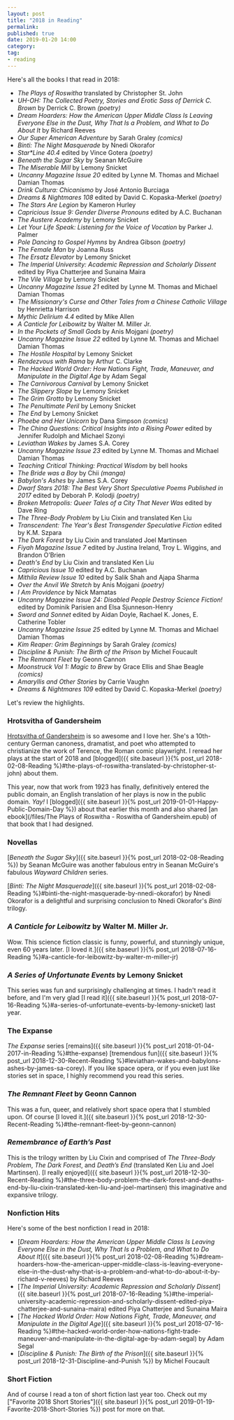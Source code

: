 ```yaml
---
layout: post
title: "2018 in Reading"
permalink:
published: true
date: 2019-01-20 14:00
category:
tag:
- reading
---
```


Here's all the books I that read in 2018:

- _The Plays of Roswitha_ translated by Christopher St. John
- _UH-OH: The Collected Poetry, Stories and Erotic Sass of Derrick C. Brown_ by Derrick C. Brown _(poetry)_
- _Dream Hoarders: How the American Upper Middle Class Is Leaving Everyone Else in the Dust, Why That Is a Problem, and What to Do About It_ by Richard Reeves
- _Our Super American Adventure_ by Sarah Graley _(comics)_
- _Binti: The Night Masquerade_ by Nnedi Okorafor
- _Star*Line 40.4_ edited by Vince Gotera _(poetry)_
- _Beneath the Sugar Sky_ by Seanan McGuire
- _The Miserable Mill_ by Lemony Snicket
- _Uncanny Magazine Issue 20_ edited by Lynne M. Thomas and Michael Damian Thomas
- _Drink Cultura: Chicanismo_ by José Antonio Burciaga
- _Dreams & Nightmares 108_ edited by David C. Kopaska-Merkel _(poetry)_
- _The Stars Are Legion_ by Kameron Hurley
- _Capricious Issue 9: Gender Diverse Pronouns_ edited by A.C. Buchanan
- _The Austere Academy_ by Lemony Snicket
- _Let Your Life Speak: Listening for the Voice of Vocation_ by Parker J. Palmer
- _Pole Dancing to Gospel Hymns_ by Andrea Gibson _(poetry)_
- _The Female Man_ by Joanna Russ
- _The Ersatz Elevator_ by Lemony Snicket
- _The Imperial University: Academic Repression and Scholarly Dissent_ edited by Piya Chatterjee and Sunaina Maira
- _The Vile Village_ by Lemony Snicket
- _Uncanny Magazine Issue 21_ edited by Lynne M. Thomas and Michael Damian Thomas
- _The Missionary's Curse and Other Tales from a Chinese Catholic Village_ by Henrietta Harrison
- _Mythic Delirium 4.4_ edited by Mike Allen
- _A Canticle for Leibowitz_ by Walter M. Miller Jr.
- _In the Pockets of Small Gods_ by Anis Mojgani _(poetry)_
- _Uncanny Magazine Issue 22_ edited by Lynne M. Thomas and Michael Damian Thomas
- _The Hostile Hospital_ by Lemony Snicket
- _Rendezvous with Rama_ by Arthur C. Clarke
- _The Hacked World Order: How Nations Fight, Trade, Maneuver, and Manipulate in the Digital Age_ by Adam Segal
- _The Carnivorous Carnival_ by Lemony Snicket
- _The Slippery Slope_ by Lemony Snicket
- _The Grim Grotto_ by Lemony Snicket
- _The Penultimate Peril_ by Lemony Snicket
- _The End_ by Lemony Snicket
- _Phoebe and Her Unicorn_ by Dana Simpson _(comics)_
- _The China Questions: Critical Insights into a Rising Power_ edited by Jennifer Rudolph and Michael Szonyi
- _Leviathan Wakes_ by James S.A. Corey
- _Uncanny Magazine Issue 23_ edited by Lynne M. Thomas and Michael Damian Thomas
- _Teaching Critical Thinking: Practical Wisdom_ by bell hooks
- _The Bride was a Boy_ by Chii _(manga)_
- _Babylon's Ashes_ by James S.A. Corey
- _Dwarf Stars 2018: The Best Very Short Speculative Poems Published in 2017_ edited by Deborah P. Kolodji _(poetry)_
- _Broken Metropolis: Queer Tales of a City That Never Was_ edited by Dave Ring
- _The Three-Body Problem_ by Liu Cixin and translated Ken Liu
- _Transcendent: The Year's Best Transgender Speculative Fiction_ edited by K.M. Szpara
- _The Dark Forest_ by Liu Cixin and translated Joel Martinsen
- _Fiyah Magazine Issue 7_ edited by Justina Ireland, Troy L. Wiggins, and Brandon O’Brien
- _Death's End_ by Liu Cixin and translated Ken Liu
- _Capricious Issue 10_ edited by A.C. Buchanan
- _Mithila Review Issue 10_ edited by Salik Shah and Ajapa Sharma
- _Over the Anvil We Stretch_ by Anis Mojgani _(poetry)_
- _I Am Providence_ by Nick Mamatas
- _Uncanny Magazine Issue 24: Disabled People Destroy Science Fiction!_ edited by Dominik Parisien and Elsa Sjunneson-Henry
- _Sword and Sonnet_ edited by Aidan Doyle, Rachael K. Jones, E. Catherine Tobler
- _Uncanny Magazine Issue 25_ edited by Lynne M. Thomas and Michael Damian Thomas
- _Kim Reaper: Grim Beginnings_ by Sarah Graley _(comics)_
- _Discipline & Punish: The Birth of the Prison_ by Michel Foucault
- _The Remnant Fleet_ by Geonn Cannon
- _Moonstruck Vol 1: Magic to Brew_ by Grace Ellis and Shae Beagle _(comics)_
- _Amaryllis and Other Stories_ by Carrie Vaughn
- _Dreams & Nightmares 109_ edited by David C. Kopaska-Merkel _(poetry)_

Let's review the highlights.

### Hrotsvitha of Gandersheim

[Hrotsvitha of Gandersheim](https://en.wikipedia.org/wiki/Hrotsvitha) is so awesome and I love her. She's a 10th-century German canoness, dramatist, and poet who attempted to christianize the work of Terence, the Roman comic playwright. I reread her plays at the start of 2018 and [blogged]({{ site.baseurl }}{% post_url 2018-02-08-Reading %}#the-plays-of-roswitha-translated-by-christopher-st-john) about them.

This year, now that work from 1923 has finally, definitively entered the public domain, an English translation of her plays is now in the public domain. *Yay!* I [blogged]({{ site.baseurl }}{% post_url 2019-01-01-Happy-Public-Domain-Day %}) about that earlier this month and also shared [an ebook](/files/The Plays of Roswitha - Roswitha of Gandersheim.epub) of that book that I had designed.

### Novellas

[*Beneath the Sugar Sky*]({{ site.baseurl }}{% post_url 2018-02-08-Reading %}) by Seanan McGuire was another fabulous entry in Seanan McGuire's fabulous *Wayward Children* series.

[*Binti: The Night Masquerade*]({{ site.baseurl }}{% post_url 2018-02-08-Reading %}#binti-the-night-masquerade-by-nnedi-okorafor) by Nnedi Okorafor is a delightful and surprising conclusion to Nnedi Okorafor's *Binti* trilogy.

### *A Canticle for Leibowitz* by Walter M. Miller Jr.

Wow. This science fiction classic is funny, powerful, and stunningly unique, even 60 years later. [I loved it.]({{ site.baseurl }}{% post_url 2018-07-16-Reading %}#a-canticle-for-leibowitz-by-walter-m-miller-jr)

### *A Series of Unfortunate Events* by Lemony Snicket

This series was fun and surprisingly challenging at times. I hadn't read it before, and I'm very glad [I read it]({{ site.baseurl }}{% post_url 2018-07-16-Reading %}#a-series-of-unfortunate-events-by-lemony-snicket) last year.

### The Expanse

*The Expanse* series [remains]({{ site.baseurl }}{% post_url 2018-01-04-2017-in-Reading %}#the-expanse) [tremendous fun]({{ site.baseurl }}{% post_url 2018-12-30-Recent-Reading %}#leviathan-wakes-and-babylons-ashes-by-james-sa-corey). If you like space opera, or if you even just like stories set in space, I highly recommend you read this series.

### *The Remnant Fleet* by Geonn Cannon

This was a fun, queer, and relatively short space opera that I stumbled upon. Of course [I loved it.]({{ site.baseurl }}{% post_url 2018-12-30-Recent-Reading %}#the-remnant-fleet-by-geonn-cannon)

### *Remembrance of Earth’s Past*

This is the trilogy written by Liu Cixin and comprised of *The Three-Body Problem*, *The Dark Forest*, and *Death’s End* (translated Ken Liu and Joel Martinsen). [I really enjoyed]({{ site.baseurl }}{% post_url 2018-12-30-Recent-Reading %}#the-three-body-problem-the-dark-forest-and-deaths-end-by-liu-cixin-translated-ken-liu-and-joel-martinsen) this imaginative and expansive trilogy.

### Nonfiction Hits

Here's some of the best nonfiction I read in 2018:

* [*Dream Hoarders: How the American Upper Middle Class Is Leaving Everyone Else in the Dust, Why That Is a Problem, and What to Do About It*]({{ site.baseurl }}{% post_url 2018-02-08-Reading %}#dream-hoarders-how-the-american-upper-middle-class-is-leaving-everyone-else-in-the-dust-why-that-is-a-problem-and-what-to-do-about-it-by-richard-v-reeves) by Richard Reeves
* [*The Imperial University: Academic Repression and Scholarly Dissent*]({{ site.baseurl }}{% post_url 2018-07-16-Reading %}#the-imperial-university-academic-repression-and-scholarly-dissent-edited-piya-chatterjee-and-sunaina-maira) edited Piya Chatterjee and Sunaina Maira
* [*The Hacked World Order: How Nations Fight, Trade, Maneuver, and Manipulate in the Digital Age*]({{ site.baseurl }}{% post_url 2018-07-16-Reading %}#the-hacked-world-order-how-nations-fight-trade-maneuver-and-manipulate-in-the-digital-age-by-adam-segal) by Adam Segal
* [*Discipline & Punish: The Birth of the Prison*]({{ site.baseurl }}{% post_url 2018-12-31-Discipline-and-Punish %}) by Michel Foucault

### Short Fiction

And of course I read a ton of short fiction last year too. Check out my ["Favorite 2018 Short Stories"]({{ site.baseurl }}{% post_url 2019-01-19-Favorite-2018-Short-Stories %}) post for more on that.
